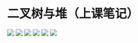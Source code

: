 # 二叉树与堆（上课笔记）

![](https://telegraph-image-5ms.pages.dev/file/e8dd43de4cd53ead51f8f.jpg)
![](https://telegraph-image-5ms.pages.dev/file/9ca0f26e93fef4894e63b.jpg)
![](https://telegraph-image-5ms.pages.dev/file/d0add64afc01612c4d05a.jpg)
![](https://telegraph-image-5ms.pages.dev/file/2c8afe3d05452a9234810.jpg)
![](https://telegraph-image-5ms.pages.dev/file/d309eca38e43fce5a5dd4.jpg)
![](https://telegraph-image-5ms.pages.dev/file/0e2372d7d95b82a30c243.jpg)